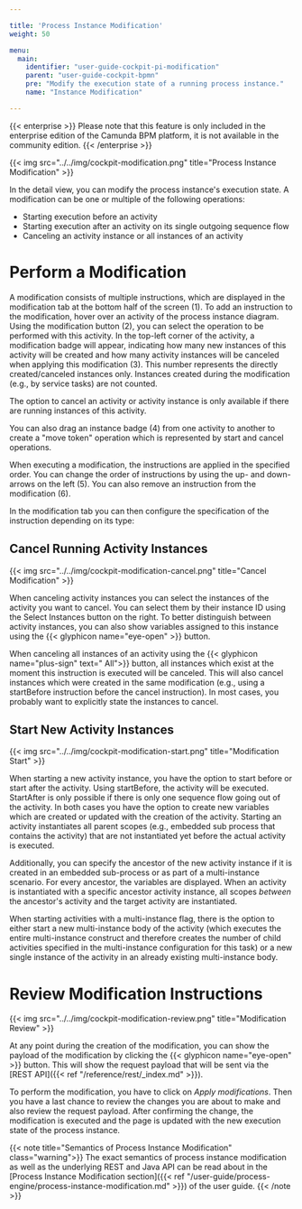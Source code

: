 ```yaml
---

title: 'Process Instance Modification'
weight: 50

menu:
  main:
    identifier: "user-guide-cockpit-pi-modification"
    parent: "user-guide-cockpit-bpmn"
    pre: "Modify the execution state of a running process instance."
    name: "Instance Modification"

---
```



{{< enterprise >}}
Please note that this feature is only included in the enterprise edition of the Camunda BPM platform, it is not available in the community edition.
{{< /enterprise >}}

{{< img src="../../img/cockpit-modification.png" title="Process Instance Modification" >}}

In the detail view, you can modify the process instance's execution state. A modification can be one or multiple of the following operations:

* Starting execution before an activity
* Starting execution after an activity on its single outgoing sequence flow
* Canceling an activity instance or all instances of an activity


# Perform a Modification

A modification consists of multiple instructions, which are displayed in the modification tab at the bottom half of the screen (1). To add an instruction to the modification, hover over an activity of the process instance diagram. Using the modification button (2), you can select the operation to be performed with this activity. In the top-left corner of the activity, a modification badge will appear, indicating how many new instances of this activity will be created and how many activity instances will be canceled when applying this modification (3). This number represents the directly created/canceled instances only. Instances created during the modification (e.g., by service tasks) are not counted.

The option to cancel an activity or activity instance is only available if there are running instances of this activity.

You can also drag an instance badge (4) from one activity to another to create a "move token" operation which is represented by start and cancel operations.

When executing a modification, the instructions are applied in the specified order. You can change the order of instructions by using the up- and down-arrows on the left (5). You can also remove an instruction from the modification (6).

In the modification tab you can then configure the specification of the instruction depending on its type:


## Cancel Running Activity Instances

{{< img src="../../img/cockpit-modification-cancel.png" title="Cancel Modification" >}}

When canceling activity instances you can select the instances of the activity you want to cancel. You can select them by their instance ID using the Select Instances button on the right. To better distinguish between activity instances, you can also show variables assigned to this instance using the {{< glyphicon name="eye-open" >}} button.

When canceling all instances of an activity using the {{< glyphicon name="plus-sign" text=" All">}} button, all instances which exist at the moment this instruction is executed will be canceled. This will also cancel instances which were created in the same modification (e.g., using a startBefore instruction before the cancel instruction). In most cases, you probably want to explicitly state the instances to cancel.


## Start New Activity Instances

{{< img src="../../img/cockpit-modification-start.png" title="Modification Start" >}}

When starting a new activity instance, you have the option to start before or start after the activity. Using startBefore, the activity will be executed. StartAfter is only possible if there is only one sequence flow going out of the activity. In both cases you have the option to create new variables which are created or updated with the creation of the activity. Starting an activity instantiates all parent scopes (e.g., embedded sub process that contains the activity) that are not instantiated yet before the actual activity is executed.

Additionally, you can specify the ancestor of the new activity instance if it is created in an embedded sub-process or as part of a multi-instance scenario. For every ancestor, the variables are displayed. When an activity is instantiated with a specific ancestor activity instance, all scopes <i>between</i> the ancestor's activity and the target activity are instantiated.

When starting activities with a multi-instance flag, there is the option to either start a new multi-instance body of the activity (which executes the entire multi-instance construct and therefore creates the number of child activities specified in the multi-instance configuration for this task) or a new single instance of the activity in an already existing multi-instance body.


# Review Modification Instructions

{{< img src="../../img/cockpit-modification-review.png" title="Modification Review" >}}

At any point during the creation of the modification, you can show the payload of the modification by clicking the {{< glyphicon name="eye-open" >}} button. This will show the request payload that will be sent via the [REST API]({{< ref "/reference/rest/_index.md" >}}).

To perform the modification, you have to click on *Apply modifications*. Then you have a last chance to review the changes you are about to make and also review the request payload. After confirming the change, the modification is executed and the page is updated with the new execution state of the process instance.

{{< note title="Semantics of Process Instance Modification" class="warning">}}
  The exact semantics of process instance modification as well as the underlying REST and Java API can be read about in the [Process Instance Modification section]({{< ref "/user-guide/process-engine/process-instance-modification.md" >}}) of the user guide.
{{< /note >}}
